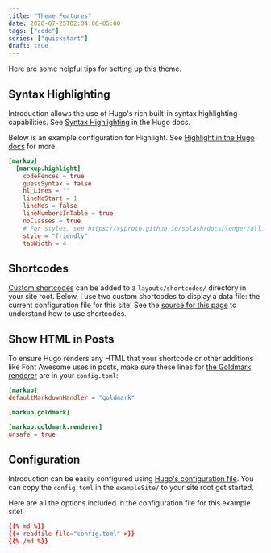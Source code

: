 ```yaml
---
title: "Theme Features"
date: 2020-07-25T02:04:06-05:00
tags: ["code"]
series: ["quickstart"]
draft: true
---
```


Here are some helpful tips for setting up this theme.

## Syntax Highlighting

Introduction allows the use of Hugo's rich built-in syntax highlighting capabilities. See [Syntax Highlighting](https://gohugo.io/content-management/syntax-highlighting/) in the Hugo docs.

Below is an example configuration for Highlight. See [Highlight in the Hugo docs](https://gohugo.io/getting-started/configuration-markup#highlight) for more.

```toml
[markup]
  [markup.highlight]
    codeFences = true
    guessSyntax = false
    hl_Lines = ""
    lineNoStart = 1
    lineNos = false
    lineNumbersInTable = true
    noClasses = true
    # For styles, see https://xyproto.github.io/splash/docs/longer/all.html
    style = "friendly"
    tabWidth = 4
```

## Shortcodes

[Custom shortcodes](https://gohugo.io/templates/shortcode-templates/) can be added to a `layouts/shortcodes/` directory in your site root. Below, I use two custom shortcodes to display a data file: the current configuration file for this site! See the [source for this page](https://github.com/victoriadrake/hugo-theme-introduction/blob/master/exampleSite/content/en/blog/configuration.md) to understand how to use shortcodes.

## Show HTML in Posts

To ensure Hugo renders any HTML that your shortcode or other additions like Font Awesome uses in posts, make sure these lines for [the Goldmark renderer](https://gohugo.io/getting-started/configuration-markup) are in your `config.toml`:

```toml
[markup]
defaultMarkdownHandler = "goldmark"

[markup.goldmark]

[markup.goldmark.renderer]
unsafe = true
```

## Configuration

Introduction can be easily configured using [Hugo's configuration file](https://gohugo.io/getting-started/configuration/). You can copy the `config.toml` in the `exampleSite/` to your site root get started.

Here are all the options included in the configuration file for this example site!

```toml
{{% md %}}
{{< readfile file="config.toml" >}}
{{% /md %}}
```
